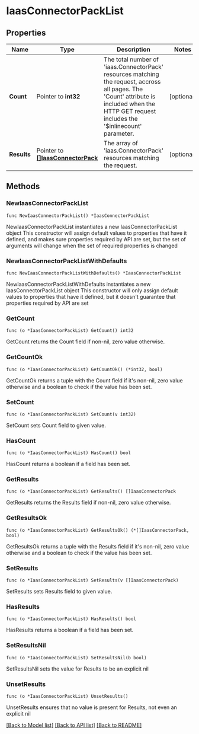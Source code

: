 # IaasConnectorPackList

## Properties

Name | Type | Description | Notes
------------ | ------------- | ------------- | -------------
**Count** | Pointer to **int32** | The total number of &#39;iaas.ConnectorPack&#39; resources matching the request, accross all pages. The &#39;Count&#39; attribute is included when the HTTP GET request includes the &#39;$inlinecount&#39; parameter. | [optional] 
**Results** | Pointer to [**[]IaasConnectorPack**](iaas.ConnectorPack.md) | The array of &#39;iaas.ConnectorPack&#39; resources matching the request. | [optional] 

## Methods

### NewIaasConnectorPackList

`func NewIaasConnectorPackList() *IaasConnectorPackList`

NewIaasConnectorPackList instantiates a new IaasConnectorPackList object
This constructor will assign default values to properties that have it defined,
and makes sure properties required by API are set, but the set of arguments
will change when the set of required properties is changed

### NewIaasConnectorPackListWithDefaults

`func NewIaasConnectorPackListWithDefaults() *IaasConnectorPackList`

NewIaasConnectorPackListWithDefaults instantiates a new IaasConnectorPackList object
This constructor will only assign default values to properties that have it defined,
but it doesn't guarantee that properties required by API are set

### GetCount

`func (o *IaasConnectorPackList) GetCount() int32`

GetCount returns the Count field if non-nil, zero value otherwise.

### GetCountOk

`func (o *IaasConnectorPackList) GetCountOk() (*int32, bool)`

GetCountOk returns a tuple with the Count field if it's non-nil, zero value otherwise
and a boolean to check if the value has been set.

### SetCount

`func (o *IaasConnectorPackList) SetCount(v int32)`

SetCount sets Count field to given value.

### HasCount

`func (o *IaasConnectorPackList) HasCount() bool`

HasCount returns a boolean if a field has been set.

### GetResults

`func (o *IaasConnectorPackList) GetResults() []IaasConnectorPack`

GetResults returns the Results field if non-nil, zero value otherwise.

### GetResultsOk

`func (o *IaasConnectorPackList) GetResultsOk() (*[]IaasConnectorPack, bool)`

GetResultsOk returns a tuple with the Results field if it's non-nil, zero value otherwise
and a boolean to check if the value has been set.

### SetResults

`func (o *IaasConnectorPackList) SetResults(v []IaasConnectorPack)`

SetResults sets Results field to given value.

### HasResults

`func (o *IaasConnectorPackList) HasResults() bool`

HasResults returns a boolean if a field has been set.

### SetResultsNil

`func (o *IaasConnectorPackList) SetResultsNil(b bool)`

 SetResultsNil sets the value for Results to be an explicit nil

### UnsetResults
`func (o *IaasConnectorPackList) UnsetResults()`

UnsetResults ensures that no value is present for Results, not even an explicit nil

[[Back to Model list]](../README.md#documentation-for-models) [[Back to API list]](../README.md#documentation-for-api-endpoints) [[Back to README]](../README.md)



